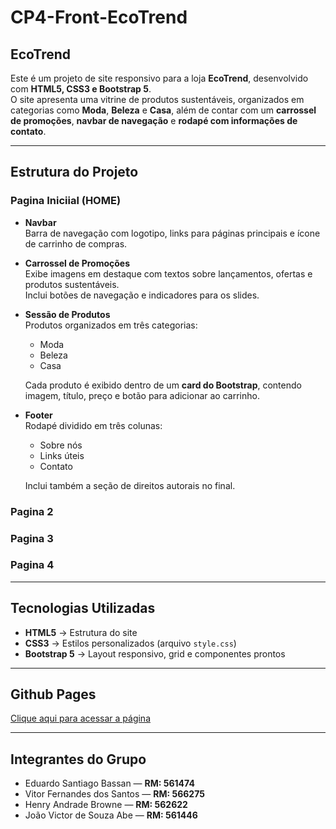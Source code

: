 # CP4-Front-EcoTrend
## EcoTrend

Este é um projeto de site responsivo para a loja **EcoTrend**, desenvolvido com **HTML5, CSS3 e Bootstrap 5**.  
O site apresenta uma vitrine de produtos sustentáveis, organizados em categorias como **Moda**, **Beleza** e **Casa**, além de contar com um **carrossel de promoções**, **navbar de navegação** e **rodapé com informações de contato**.

---

## Estrutura do Projeto
### Pagina Iniciial (HOME)

- **Navbar**  
  Barra de navegação com logotipo, links para páginas principais e ícone de carrinho de compras.

- **Carrossel de Promoções**  
  Exibe imagens em destaque com textos sobre lançamentos, ofertas e produtos sustentáveis.  
  Inclui botões de navegação e indicadores para os slides.

- **Sessão de Produtos**  
  Produtos organizados em três categorias:
  - Moda
  - Beleza
  - Casa  

  Cada produto é exibido dentro de um **card do Bootstrap**, contendo imagem, título, preço e botão para adicionar ao carrinho.

- **Footer**  
  Rodapé dividido em três colunas:
  - Sobre nós  
  - Links úteis  
  - Contato  

  Inclui também a seção de direitos autorais no final.

### Pagina 2

### Pagina 3

### Pagina 4

---

## Tecnologias Utilizadas

- **HTML5** → Estrutura do site  
- **CSS3** → Estilos personalizados (arquivo `style.css`)  
- **Bootstrap 5** → Layout responsivo, grid e componentes prontos  

---

## Github Pages

[Clique aqui para acessar a página]([https://exemplo.com](https://mrjoaoabe.github.io/CP4-Front-EcoTrend/))

---

## Integrantes do Grupo

- Eduardo Santiago Bassan — **RM: 561474**
- Vitor Fernandes dos Santos — **RM: 566275**
- Henry Andrade Browne — **RM: 562622**
- João Victor de Souza Abe — **RM: 561446**
